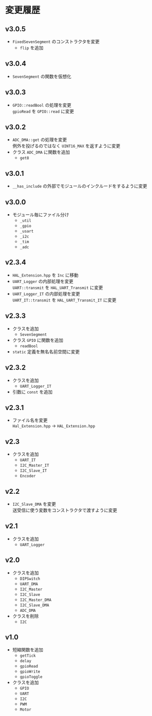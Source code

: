 # 変更履歴

## v3.0.5
- `FixedSevenSegment` のコンストラクタを変更
  - `flip` を追加

## v3.0.4
- `SevenSegment` の関数を仮想化

## v3.0.3
- `GPIO::readBool` の処理を変更  
`gpioRead` を `GPIO::read` に変更

## v3.0.2
- `ADC_DMA::get` の処理を変更  
例外を投げるのではなく `UINT16_MAX` を返すように変更
- クラス `ADC_DMA` に関数を追加
  - `get8`

## v3.0.1
- `__has_include` の外部でモジュールのインクルードをするように変更

## v3.0.0
- モジュール毎にファイル分け
  - `_util`
  - `_gpio`
  - `_usart`
  - `_i2c`
  - `_tim`
  - `_adc`

## v2.3.4
- `HAL_Extension.hpp` を `Inc` に移動
- `UART_Logger` の内部処理を変更  
`UART::transmit` を `HAL_UART_Transmit` に変更
- `UART_Logger_IT` の内部処理を変更  
`UART_IT::transmit` を `HAL_UART_Transmit_IT` に変更

## v2.3.3
- クラスを追加
  - `SevenSegment`
- クラス `GPIO` に関数を追加
  - `readBool`
- `static` 定義を無名名前空間に変更

## v2.3.2
- クラスを追加
  - `UART_Logger_IT`
- 引数に `const` を追加

## v2.3.1
- ファイル名を変更  
`Hal_Extension.hpp` → `HAL_Extension.hpp`

## v2.3
- クラスを追加
  - `UART_IT`
  - `I2C_Master_IT`
  - `I2C_Slave_IT`
  - `Encoder`

## v2.2
- `I2C_Slave_DMA` を変更  
送受信に使う変数をコンストラクタで渡すように変更

## v2.1
- クラスを追加
  - `UART_Logger`

## v2.0
- クラスを追加
  - `DIPSwitch`
  - `UART_DMA`
  - `I2C_Master`
  - `I2C_Slave`
  - `I2C_Master_DMA`
  - `I2C_Slave_DMA`
  - `ADC_DMA`
- クラスを削除
  - `I2C`

## v1.0
- 短縮関数を追加
  - `getTick`
  - `delay`
  - `gpioRead`
  - `gpioWrite`
  - `gpioToggle`
- クラスを追加
  - `GPIO`
  - `UART`
  - `I2C`
  - `PWM`
  - `Motor`